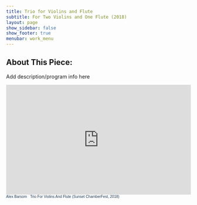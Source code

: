 ```yaml
---
title: Trio for Violins and Flute
subtitle: For Two Violins and One Flute (2018)
layout: page
show_sidebar: false
show_footer: true
menubar: work_menu
---
```


## About This Piece:

Add description/program info here

<iframe width="100%" height="300" scrolling="no" frameborder="no" allow="autoplay" src="https://w.soundcloud.com/player/?url=https%3A//api.soundcloud.com/tracks/955643128&color=%23ff5500&auto_play=false&hide_related=false&show_comments=true&show_user=true&show_reposts=false&show_teaser=true&visual=true"></iframe><div style="font-size: 10px; color: #cccccc;line-break: anywhere;word-break: normal;overflow: hidden;white-space: nowrap;text-overflow: ellipsis; font-family: Interstate,Lucida Grande,Lucida Sans Unicode,Lucida Sans,Garuda,Verdana,Tahoma,sans-serif;font-weight: 100;"><a href="https://soundcloud.com/user-52978723" title="Alex Barsom" target="_blank" style="color: #1D3851; text-decoration: none;">Alex Barsom</a> · <a href="https://soundcloud.com/user-52978723/trio-for-violins-and-flute-sunset-chamberfest-2018" title="Trio For Violins And Flute (Sunset ChamberFest, 2018)" target="_blank" style="color: #1D3851; text-decoration: none;">Trio For Violins And Flute (Sunset ChamberFest, 2018)</a></div>